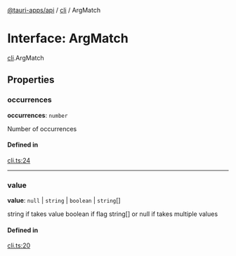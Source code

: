 [@tauri-apps/api](../README.md) / [cli](../modules/cli.md) / ArgMatch

# Interface: ArgMatch

[cli](../modules/cli.md).ArgMatch

## Properties

### occurrences

 **occurrences**: `number`

Number of occurrences

#### Defined in

[cli.ts:24](https://github.com/tauri-apps/tauri/blob/679abc6/tooling/api/src/cli.ts#L24)

___

### value

 **value**: ``null`` \| `string` \| `boolean` \| `string`[]

string if takes value
boolean if flag
string[] or null if takes multiple values

#### Defined in

[cli.ts:20](https://github.com/tauri-apps/tauri/blob/679abc6/tooling/api/src/cli.ts#L20)
